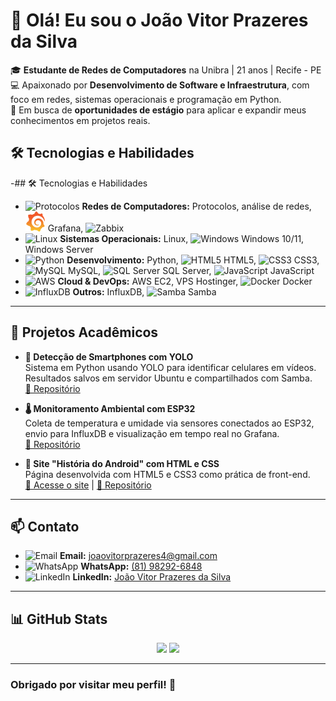 # 👋 Olá! Eu sou o João Vitor Prazeres da Silva

🎓  **Estudante de Redes de Computadores** na Unibra | 21 anos | Recife - PE  
💻  Apaixonado por **Desenvolvimento de Software e Infraestrutura**, com foco em redes, sistemas operacionais e programação em Python.  
🚀  Em busca de **oportunidades de estágio** para aplicar e expandir meus conhecimentos em projetos reais.

## 🛠️ Tecnologias e Habilidades

-## 🛠️ Tecnologias e Habilidades

- ![Protocolos](https://img.icons8.com/ios-filled/20/000000/networking.png) **Redes de Computadores:** Protocolos, análise de redes, ![Grafana](https://raw.githubusercontent.com/grafana/grafana/main/public/img/fav32.png) Grafana, ![Zabbix](https://upload.wikimedia.org/wikipedia/commons/4/46/Zabbix_logo.svg)
- ![Linux](https://cdn.jsdelivr.net/gh/devicons/devicon/icons/linux/linux-original.svg) **Sistemas Operacionais:** Linux, ![Windows](https://upload.wikimedia.org/wikipedia/commons/4/48/Windows_logo_-_2021.svg) Windows 10/11, Windows Server  
- ![Python](https://cdn.jsdelivr.net/gh/devicons/devicon/icons/python/python-original.svg) **Desenvolvimento:** Python, ![HTML5](https://cdn.jsdelivr.net/gh/devicons/devicon/icons/html5/html5-original.svg) HTML5, ![CSS3](https://cdn.jsdelivr.net/gh/devicons/devicon/icons/css3/css3-original.svg) CSS3, ![MySQL](https://cdn.jsdelivr.net/gh/devicons/devicon/icons/mysql/mysql-original.svg) MySQL, ![SQL Server](https://cdn.jsdelivr.net/gh/devicons/devicon/icons/microsoftsqlserver/microsoftsqlserver-plain.svg) SQL Server, ![JavaScript](https://cdn.jsdelivr.net/gh/devicons/devicon/icons/javascript/javascript-original.svg) JavaScript  
- ![AWS](https://cdn.jsdelivr.net/gh/devicons/devicon/icons/amazonwebservices/amazonwebservices-original.svg) **Cloud & DevOps:** AWS EC2, VPS Hostinger, ![Docker](https://cdn.jsdelivr.net/gh/devicons/devicon/icons/docker/docker-original.svg) Docker  
- ![InfluxDB](https://upload.wikimedia.org/wikipedia/commons/6/6b/InfluxDB_logo.svg) **Outros:** InfluxDB, ![Samba](https://upload.wikimedia.org/wikipedia/commons/2/24/Samba-logo.svg) Samba

---

## 💼 Projetos Acadêmicos

- **📱 Detecção de Smartphones com YOLO**  
  Sistema em Python usando YOLO para identificar celulares em vídeos. Resultados salvos em servidor Ubuntu e compartilhados com Samba.  
  [🔗 Repositório](https://github.com/juanvitor04/detector-celular-yolo)

- **🌡️ Monitoramento Ambiental com ESP32**  
  Coleta de temperatura e umidade via sensores conectados ao ESP32, envio para InfluxDB e visualização em tempo real no Grafana.  
  [🔗 Repositório](https://github.com/juanvitor04/sistema-de-monitoramento-ambiental-iot)

- **🤖 Site "História do Android" com HTML e CSS**  
  Página desenvolvida com HTML5 e CSS3 como prática de front-end.  
  [🔗 Acesse o site](https://juanvitor04.github.io/projeto-android/) | [🔗 Repositório](https://github.com/juanvitor04/projeto-android)

---

## 📫 Contato

- <img src="https://cdn.jsdelivr.net/gh/devicons/devicon/icons/google/google-original.svg" alt="Email" width="16" height="16"/> **Email:** [joaovitorprazeres4@gmail.com](mailto:joaovitorprazeres4@gmail.com)  
- <img src="https://upload.wikimedia.org/wikipedia/commons/6/6b/WhatsApp.svg" alt="WhatsApp" width="16" height="16"/> **WhatsApp:** [(81) 98292-6848](https://wa.me/5581982926848)  
- <img src="https://cdn.jsdelivr.net/gh/devicons/devicon/icons/linkedin/linkedin-original.svg" alt="LinkedIn" width="16" height="16"/> **LinkedIn:** [João Vitor Prazeres da Silva](https://www.linkedin.com/in/seu-perfil-aqui)

---

## 📊 GitHub Stats

<div align="center">

<!-- GitHub Stats -->
<img height="180em" src="https://github-readme-stats.vercel.app/api?username=juanvitor04&show_icons=true&theme=tokyonight&cache_seconds=3600" />

<!-- Top Languages -->
<img height="180em" src="https://github-readme-stats.vercel.app/api/top-langs/?username=juanvitor04&layout=compact&theme=tokyonight&langs_count=6&cache_seconds=3600" />

</div>

---

### Obrigado por visitar meu perfil! 🚀
